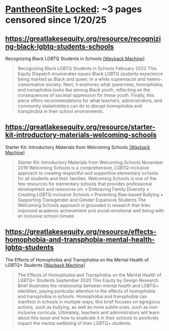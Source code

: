 



# [PantheonSite Locked](greatlakesequity.org): ~3 pages censored since 1/20/25

## https://greatlakesequity.org/resource/recognizing-black-lgbtq-students-schools


Recognizing Black LGBTQ Students in Schools [[Wayback Machine]](https://web.archive.org/web/20240000000000*/https://greatlakesequity.org/resource/recognizing-black-lgbtq-students-schools)

> Recognizing Black LGBTQ Students in Schools February 2022 This Equity Dispatch enumerates issues Black LGBTQ students experience being marked as Black and queer, in a white supremacist and hetero- cisnormative society. Next, it examines what queerness, homophobia, and transphobia looks like among Black youth, reflecting on the consequences of societal oppression for these youth. Finally, this piece offers recommendations for what teachers, administrators, and community stakeholders can do to disrupt homophobia and transphobia in their school environments.
## https://greatlakesequity.org/resource/starter-kit-introductory-materials-welcoming-schools


Starter Kit: Introductory Materials from Welcoming Schools [[Wayback Machine]](https://web.archive.org/web/20240000000000*/https://greatlakesequity.org/resource/starter-kit-introductory-materials-welcoming-schools)

> Starter Kit: Introductory Materials from Welcoming Schools November 2019 Welcoming Schools is a comprehensive, LGBTQ-inclusive approach to creating respectful and supportive elementary schools for all students and their families. Welcoming Schools is one of the few resources for elementary schools that provides professional development and resources on: • Embracing Family Diversity • Creating LGBTQ-inclusive Schools • Preventing Bias-based Bullying • Supporting Transgender and Gender Expansive Students The Welcoming Schools approach is grounded in research that links improved academic achievement and social-emotional well being with an inclusive school climate.
## https://greatlakesequity.org/resource/effects-homophobia-and-transphobia-mental-health-lgbtq-students


The Effects of Homophobia and Transphobia on the Mental Health of LGBTQ+ Students [[Wayback Machine]](https://web.archive.org/web/20240000000000*/https://greatlakesequity.org/resource/effects-homophobia-and-transphobia-mental-health-lgbtq-students)

> The Effects of Homophobia and Transphobia on the Mental Health of LGBTQ+ Students September 2020 This Equity by Design Research Brief illustrates the relationship between mental health and LGBTQ+ identities, paying particular attention to the effects of homophobia and transphobia in schools. Homophobia and transphobia can manifest in schools in multiple ways; this brief focuses on egregious actions, such as bullying, as well as more subtle ones, such as non-inclusive curricula. Ultimately, teachers and administrators will learn about this issue and how to eradicate it in their schools to positively impact the mental wellbeing of their LGBTQ+ students.